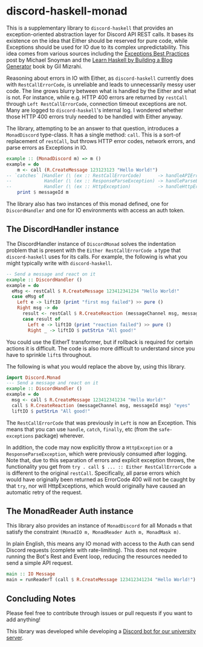 # discord-haskell-monad

This is a supplementary library to `discord-haskell` that provides an
exception-oriented abstraction layer for Discord API REST calls. It bases its
existence on the idea that Either should be reserved for pure code, while
Exceptions should be used for IO due to its complex unpredictability. This idea
comes from various sources including the
[Exceptions Best Practices](https://www.fpcomplete.com/blog/2016/11/exceptions-best-practices-haskell/)
post by Michael Snoyman and the
[Learn Haskell by Building a Blog Generator](https://lhbg-book.link/06-errors_and_files/05-summary.html)
book by Gil Mizrahi.

Reasoning about errors in IO with Either, as `discord-haskell` currently does
with `RestCallErrorCode`, is unreliable and leads to unnecessarily messy user
code. The line grows blurry between what is handled by the Either and what is not.
For instance, while e.g. HTTP 400 errors are returned by `restCall` through
`Left RestCallErrorCode`, connection timeout exceptions are not. Many are logged
to `discord-haskell`'s internal log. I wondered whether those HTTP 400 errors
truly needed to be handled with Either anyway.

The library, attempting to be an answer to that question, introduces a
`MonadDiscord` type-class. It has a single method: `call`. This is a sort-of
replacement of `restCall`, but throws HTTP error codes, network errors, and
parse errors as Exceptions in IO.

```hs
example :: (MonadDiscord m) => m ()
example = do
    m <- call (R.CreateMessage 123123123 "Hello World!")
-- `catches` [Handler (\ (ex :: RestCallErrorCode)      -> handleAPIError ex),
--            Handler (\ (ex :: ResponseParseException) -> handleParseError ex),
--            Handler (\ (ex :: HttpException)          -> handleHttpError ex)]
    print $ messageId m
```

The library also has two instances of this monad defined, one for
`DiscordHandler` and one for IO environments with access an auth token.

## The DiscordHandler instance

The DiscordHandler instance of `DiscordMonad` solves the indentation problem
that is present with the `Either RestCallErrorCode a` type that `discord-haskell`
uses for its calls. For example, the following is what you might typically write
with `discord-haskell`.

```hs
-- Send a message and react on it
example :: DiscordHandler ()
example = do
  eMsg <- restCall $ R.CreateMessage 123412341234 "Hello World!"
  case eMsg of
    Left e -> liftIO (print "first msg failed") >> pure ()
    Right msg -> do
      result <- restCall $ R.CreateReaction (messageChannel msg, messageId msg) "eyes"
      case result of
        Left e -> liftIO (print "reaction failed") >> pure ()
        Right _ -> liftIO $ putStrLn "All good!"
```

You could use the EitherT transformer, but if rollback is required for certain
actions it is difficult. The code is also more difficult to understand since you
have to sprinkle `lift`s throughout.

The following is what you would replace the above by, using this library.

```hs
import Discord.Monad
--- Send a message and react on it
example :: DiscordHandler ()
example = do
  msg <- call $ R.CreateMessage 123412341234 "Hello World!"
  call $ R.CreateReaction (messageChannel msg, messageId msg) "eyes"
  liftIO $ putStrLn "All good!"
```

The `RestCallErrorCode` that was previously in `Left` is now an Exception.
This means that you can use `handle`, `catch`, `finally`, etc (from the
`safe-exceptions` package) wherever.

In addition, the code may now explicitly throw a `HttpException` or a
`ResponseParseException`, which were previously consumed after logging. Note that,
due to this separation of errors and explicit exception throws, the functionality
you get from `try . call $ ... :: Either RestCallErrorCode a` is different to
the original `restCall`. Specifically, all parse errors which would have
originally been returned as ErrorCode 400 will not be caught by that `try`, nor
will HttpExceptions, which would originally have caused an automatic retry of
the request.

## The MonadReader Auth instance

This library also provides an instance of `MonadDiscord` for all Monads `m` that
satisfy the constraint `(MonadIO m, MonadReader Auth m, MonadMask m)`.

In plain English, this means any IO monad with access to the Auth can send
Discord requests (complete with rate-limiting). This does not require running
the Bot's Rest and Event loop, reducing the resources needed to send a simple
API request.

```hs
main :: IO Message
main = runReaderT (call $ R.CreateMessage 123412341234 "Hello World!") (Auth "token here")
```

## Concluding Notes

Please feel free to contribute through issues or pull requests if you want to add anything!

This library was developed while developing a [Discord bot for our university server](https://github.com/yellowtides/owenbot-hs).
